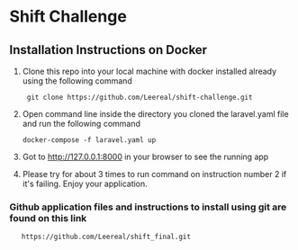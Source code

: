 # Shift Challenge

## Installation Instructions on Docker

1. Clone this repo into your local machine with docker installed already using the following command

        git clone https://github.com/Leereal/shift-challenge.git

2. Open command line inside the directory you cloned the laravel.yaml file and run the following command

       docker-compose -f laravel.yaml up 
3. Got to http://127.0.0.1:8000 in your browser to see the running app

4. Please try for about 3 times to run command on instruction number 2 if it's failing. Enjoy your application. 

### Github application files and instructions to install using git are  found on this link 

       https://github.com/Leereal/shift_final.git


         


